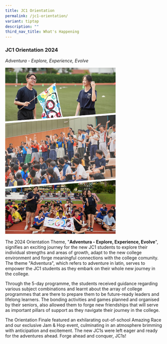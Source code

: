 ```yaml
---
title: JC1 Orientation
permalink: /jc1-orientation/
variant: tiptap
description: ""
third_nav_title: What's Happening
---
```

<h3><strong>JC1 Orientation 2024</strong></h3>
<p><em>Adventura - Explore, Experience, Evolve</em>
</p>
<div class="isomer-image-wrapper">
<img style="width: 70%;" height="auto" width="100%" alt="" src="/images/2024 Images/yijc_ori_2024.png">
</div>
<p>The 2024 Orientation Theme, "<strong>Adventura - Explore, Experience, Evolve</strong>",
signifies an exciting journey for the new JC1 students to explore their
individual strengths and areas of growth, adapt to the new college environment
and forge meaningful connections with the college comunity. The theme "Adventura",
which refers to adventure in latin, serves to empower the JC1 students
as they embark on their whole new journey in the college.</p>
<p>Through the 5-day programme, the students received guidance regarding
various subject combinations and learnt about the array of college programmes
that are there to prepare them to be future-ready leaders and lifelong
learners. The bonding activities and games planned and organised by their
seniors, also allowed them to forge new friendships that will serve as
important pillars of support as they navigate their journey in the college.</p>
<p>The Orientation Finale featured an exhilarating out-of-school Amazing
Race and our exclusive Jam &amp; Hop event, culminating in an atmosphere
brimming with anticipation and excitement. The new JC1s were left eager
and ready for the adventures ahead. Forge ahead and conquer, JC1s!
<br>
</p>
<p></p>